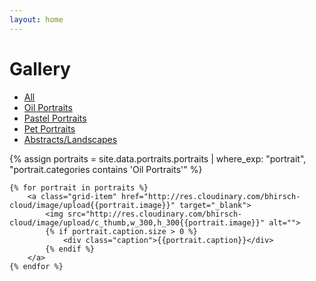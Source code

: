 ```yaml
---
layout: home
---
```

<h1 class="text-center">Gallery</h1>
<ul class="gallery-nav">
  <li id=""><a href="/gallery">All</a></li>
  <li id="selected"><a href="oil_portraits">Oil Portraits</a></li>
  <li id=""><a href="pastel_portraits">Pastel Portraits</a></li>
  <li id=""><a href="pet_portraits">Pet Portraits</a></li>
  <li id=""><a href="abstracts_and_landscapes">Abstracts/Landscapes</a></li>
</ul>
<div class="grid">
    {% assign portraits = site.data.portraits.portraits | where_exp: "portrait", "portrait.categories contains 'Oil Portraits'" %}

    {% for portrait in portraits %}
        <a class="grid-item" href="http://res.cloudinary.com/bhirsch-cloud/image/upload{{portrait.image}}" target="_blank">
            <img src="http://res.cloudinary.com/bhirsch-cloud/image/upload/c_thumb,w_300,h_300{{portrait.image}}" alt="">
            {% if portrait.caption.size > 0 %}
                <div class="caption">{{portrait.caption}}</div>
            {% endif %}
        </a>
    {% endfor %}
</div>

